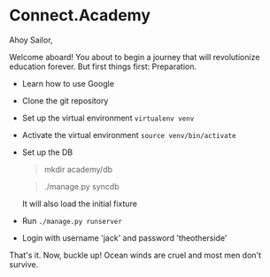 Connect.Academy
===============

Ahoy Sailor,

Welcome aboard! You about to begin a journey that will revolutionize education forever. But first things first: Preparation.

- Learn how to use Google
- Clone the git repository
- Set up the virtual environment `virtualenv venv`
- Activate the virtual environment `source venv/bin/activate`
- Set up the DB 
  
  > mkdir academy/db

  > ./manage.py syncdb

  It will also load the initial fixture

- Run `./manage.py runserver`
- Login with username 'jack' and password 'theotherside'

That's it. Now, buckle up! Ocean winds are cruel and most men don't survive.
